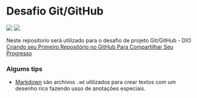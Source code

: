 # Desafio Git/GitHub
![](https://img.shields.io/badge/by-DIO-informational?style=flat&logoColor=white&color=fa962a)
![](https://img.shields.io/badge/Markdown-Documento-informational?style=flat&logo=Markdown&logoColor=white&color=007acc) 

Neste repositorio será utilizado para o desafio de projeto Git/GitHub - DIO [Criando seu Primeiro Repositório no GitHub Para Compartilhar Seu Progresso](https://web.dio.me/lab/criando-seu-primeiro-repositorio-no-github-para-compartilhar-seu-progresso/learning/e714fb1c-4990-4c47-99a5-d97703e40b4d)



### Algums tips

* [Markdown](https://www.markdownguide.org/basic-syntax) são archivos `.md` utilizados para crear textos com um desenho rico fazendo usso de anotações especiais.
